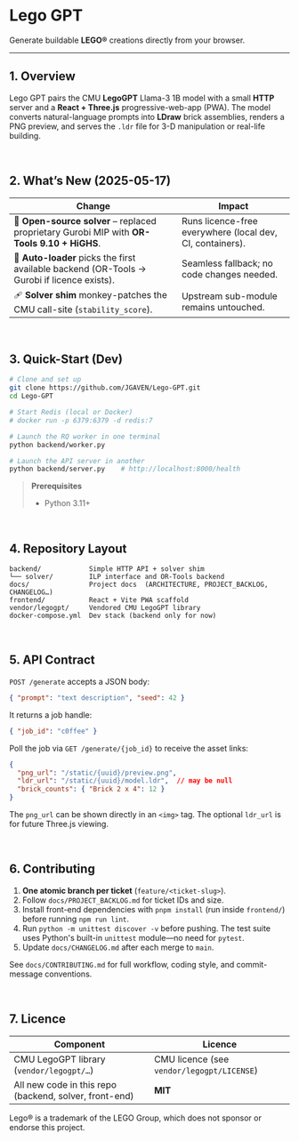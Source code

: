 
# Lego GPT

Generate buildable **LEGO®** creations directly from your browser.

---

## 1. Overview  
Lego GPT pairs the CMU **LegoGPT** Llama-3 1B model with a small **HTTP** server
and a **React + Three.js** progressive-web-app (PWA).
The model converts natural-language prompts into **LDraw** brick assemblies,
renders a PNG preview, and serves the `.ldr` file for 3-D manipulation or
real-life building.

&nbsp;

## 2. What’s New (2025-05-17)
| Change | Impact |
|--------|--------|
| 🔄 **Open-source solver** – replaced proprietary Gurobi MIP with **OR-Tools 9.10 + HiGHS**. | Runs licence-free everywhere (local dev, CI, containers). |
| 🔌 **Auto-loader** picks the first available backend (OR-Tools → Gurobi if licence exists). | Seamless fallback; no code changes needed. |
| 🩹 **Solver shim** monkey-patches the CMU call-site (`stability_score`). | Upstream sub-module remains untouched. |

&nbsp;

## 3. Quick-Start (Dev)

```bash
# Clone and set up
git clone https://github.com/JGAVEN/Lego-GPT.git
cd Lego-GPT

# Start Redis (local or Docker)
# docker run -p 6379:6379 -d redis:7

# Launch the RQ worker in one terminal
python backend/worker.py

# Launch the API server in another
python backend/server.py    # http://localhost:8000/health
```

> **Prerequisites**
> * Python 3.11+

&nbsp;

## 4. Repository Layout

```text
backend/            Simple HTTP API + solver shim
└── solver/         ILP interface and OR-Tools backend
docs/               Project docs  (ARCHITECTURE, PROJECT_BACKLOG, CHANGELOG…)
frontend/           React + Vite PWA scaffold
vendor/legogpt/     Vendored CMU LegoGPT library
docker-compose.yml  Dev stack (backend only for now)
```

&nbsp;

## 5. API Contract

`POST /generate` accepts a JSON body:

```json
{ "prompt": "text description", "seed": 42 }
```

It returns a job handle:

```json
{ "job_id": "c0ffee" }
```

Poll the job via `GET /generate/{job_id}` to receive the asset links:

```json
{
  "png_url": "/static/{uuid}/preview.png",
  "ldr_url": "/static/{uuid}/model.ldr",  // may be null
  "brick_counts": { "Brick 2 x 4": 12 }
}
```

The `png_url` can be shown directly in an `<img>` tag. The optional
`ldr_url` is for future Three.js viewing.

&nbsp;

## 6. Contributing

1. **One atomic branch per ticket** (`feature/<ticket-slug>`).
2. Follow `docs/PROJECT_BACKLOG.md` for ticket IDs and size.
3. Install front-end dependencies with `pnpm install` (run inside `frontend/`)
   before running `npm run lint`.
4. Run `python -m unittest discover -v` before pushing. The test suite uses
   Python's built-in `unittest` module—no need for `pytest`.
5. Update `docs/CHANGELOG.md` after each merge to `main`.

See `docs/CONTRIBUTING.md` for full workflow, coding style, and commit-message
conventions.

&nbsp;

## 7. Licence

| Component | Licence |
|-----------|---------|
| CMU LegoGPT library (`vendor/legogpt/…`) | CMU licence (see `vendor/legogpt/LICENSE`) |
| All new code in this repo (backend, solver, front-end) | **MIT** |

Lego® is a trademark of the LEGO Group, which does not sponsor or endorse this
project.
